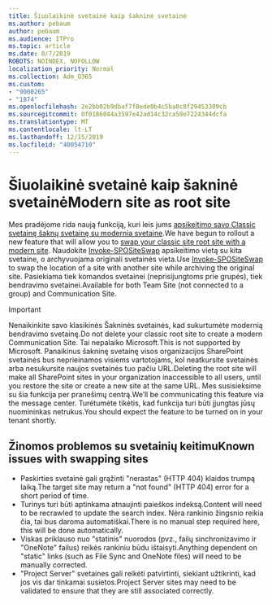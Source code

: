 ```yaml
---
title: Šiuolaikinė svetainė kaip šakninė svetainė
ms.author: pebaum
author: pebaum
ms.audience: ITPro
ms.topic: article
ms.date: 8/7/2019
ROBOTS: NOINDEX, NOFOLLOW
localization_priority: Normal
ms.collection: Adm_O365
ms.custom:
- "9000265"
- "1874"
ms.openlocfilehash: 2e2bb02b9dbaf7f8ede0b4c5ba8c8f29453309cb
ms.sourcegitcommit: 0f0186044a3597e42ad14c32ca58e7224344dcfa
ms.translationtype: MT
ms.contentlocale: lt-LT
ms.lasthandoff: 12/15/2019
ms.locfileid: "40054710"
---
```

# <a name="modern-site-as-root-site"></a><span data-ttu-id="88d2d-102">Šiuolaikinė svetainė kaip šakninė svetainė</span><span class="sxs-lookup"><span data-stu-id="88d2d-102">Modern site as root site</span></span>

<span data-ttu-id="88d2d-103">Mes pradėjome rida naują funkciją, kuri leis jums [apsikeitimo savo Classic svetainę šaknų svetainę su modernia svetaine](https://docs.microsoft.com/sharepoint/modern-root-site).</span><span class="sxs-lookup"><span data-stu-id="88d2d-103">We have begun to rollout a new feature that will allow you to [swap your classic site root site with a modern site](https://docs.microsoft.com/sharepoint/modern-root-site).</span></span> <span data-ttu-id="88d2d-104">Naudokite [Invoke-SPOSiteSwap](https://docs.microsoft.com/powershell/module/sharepoint-online/invoke-spositeswap?view=sharepoint-ps) apsikeitimo vietą su kita svetaine, o archyvuojama originali svetainės vieta.</span><span class="sxs-lookup"><span data-stu-id="88d2d-104">Use [Invoke-SPOSiteSwap](https://docs.microsoft.com/powershell/module/sharepoint-online/invoke-spositeswap?view=sharepoint-ps) to swap the location of a site with another site while archiving the original site.</span></span> <span data-ttu-id="88d2d-105">Pasiekiama tiek komandos svetainei (neprisijungtoms prie grupės), tiek bendravimo svetainei.</span><span class="sxs-lookup"><span data-stu-id="88d2d-105">Available for both Team Site (not connected to a group) and Communication Site.</span></span>

>[!Important]
> <span data-ttu-id="88d2d-106">Nenaikinkite savo klasikinės Šakninės svetainės, kad sukurtumėte modernią bendravimo svetainę.</span><span class="sxs-lookup"><span data-stu-id="88d2d-106">Do not delete your classic root site to create a modern Communication Site.</span></span> <span data-ttu-id="88d2d-107">Tai nepalaiko Microsoft.</span><span class="sxs-lookup"><span data-stu-id="88d2d-107">This is not supported by Microsoft.</span></span> <span data-ttu-id="88d2d-108">Panaikinus šakninę svetainę visos organizacijos SharePoint svetainės bus neprieinamos visiems vartotojams, kol neatkursite svetainės arba nesukursite naujos svetainės tuo pačiu URL.</span><span class="sxs-lookup"><span data-stu-id="88d2d-108">Deleting the root site will make all SharePoint sites in your organization inaccessible to all users, until you restore the site or create a new site at the same URL.</span></span> <span data-ttu-id="88d2d-109">Mes susisieksime su šia funkcija per pranešimų centrą.</span><span class="sxs-lookup"><span data-stu-id="88d2d-109">We’ll be communicating this feature via the message center.</span></span> <span data-ttu-id="88d2d-110">Turėtumėte tikėtis, kad funkcija turi būti įjungtas jūsų nuomininkas netrukus.</span><span class="sxs-lookup"><span data-stu-id="88d2d-110">You should expect the feature to be turned on in your tenant shortly.</span></span>

## <a name="known-issues-with-swapping-sites"></a><span data-ttu-id="88d2d-111">Žinomos problemos su svetainių keitimu</span><span class="sxs-lookup"><span data-stu-id="88d2d-111">Known issues with swapping sites</span></span>
- <span data-ttu-id="88d2d-112">Paskirties svetainė gali grąžinti "nerastas" (HTTP 404) klaidos trumpą laiką.</span><span class="sxs-lookup"><span data-stu-id="88d2d-112">The target site may return a "not found" (HTTP 404) error for a short period of time.</span></span>
- <span data-ttu-id="88d2d-113">Turinys turi būti aptinkama atnaujinti paieškos indeksą.</span><span class="sxs-lookup"><span data-stu-id="88d2d-113">Content will need to be recrawled to update the search index.</span></span> <span data-ttu-id="88d2d-114">Nėra rankinio žingsnio reikia čia, tai bus daroma automatiškai.</span><span class="sxs-lookup"><span data-stu-id="88d2d-114">There is no manual step required here, this will be done automatically.</span></span>
- <span data-ttu-id="88d2d-115">Viskas priklauso nuo "statinis" nuorodos (pvz., failų sinchronizavimo ir "OneNote" failus) reikės rankiniu būdu ištaisyti.</span><span class="sxs-lookup"><span data-stu-id="88d2d-115">Anything dependent on "static" links (such as File Sync and OneNote files) will need to be manually corrected.</span></span>
- <span data-ttu-id="88d2d-116">"Project Server" svetaines gali reikėti patvirtinti, siekiant užtikrinti, kad jos vis dar tinkamai susietos.</span><span class="sxs-lookup"><span data-stu-id="88d2d-116">Project Server sites may need to be validated to ensure that they are still associated correctly.</span></span> 
